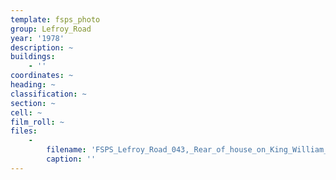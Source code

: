 ```yaml
---
template: fsps_photo
group: Lefroy_Road
year: '1978'
description: ~
buildings:
    - ''
coordinates: ~
heading: ~
classification: ~
section: ~
cell: ~
film_roll: ~
files:
    -
        filename: 'FSPS_Lefroy_Road_043,_Rear_of_house_on_King_William_St,_17-13-F,_1978.png'
        caption: ''
---
```

